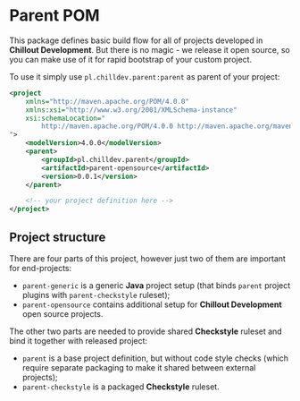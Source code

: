 <!---
# This file is part of the ChillDev-Parent.
#
# @license http://mit-license.org/ The MIT license
# @copyright 2015, 2017 © by Rafał Wrzeszcz - Wrzasq.pl.
-->

# Parent POM

This package defines basic build flow for all of projects developed in **Chillout Development**. But there is no magic - we release it open source, so you can make use of it for rapid bootstrap of your custom project.

To use it simply use `pl.chilldev.parent:parent` as parent of your project:

```xml
<project
    xmlns="http://maven.apache.org/POM/4.0.0"
    xmlns:xsi="http://www.w3.org/2001/XMLSchema-instance"
    xsi:schemaLocation="
        http://maven.apache.org/POM/4.0.0 http://maven.apache.org/maven-v4_0_0.xsd
">
    <modelVersion>4.0.0</modelVersion>
    <parent>
        <groupId>pl.chilldev.parent</groupId>
        <artifactId>parent-opensource</artifactId>
        <version>0.0.1</version>
    </parent>

    <!-- your project definition here -->
</project>
```

## Project structure

There are four parts of this project, however just two of them are important for end-projects:

-   `parent-generic` is a generic **Java** project setup (that binds `parent` project plugins with `parent-checkstyle` ruleset);
-   `parent-opensource` contains additional setup for **Chillout Development** open source projects.

The other two parts are needed to provide shared **Checkstyle** ruleset and bind it together with released project:

-   `parent` is a base project definition, but without code style checks (which require separate packaging to make it shared between external projects);
-   `parent-checkstyle` is a packaged **Checkstyle** ruleset.
